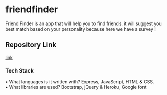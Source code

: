 # friendfinder

Friend Finder is an app that will help you to find friends. it will suggest you best match based on your personality because here we have a survey ! 

## Repository Link
[link](https://aqueous-refuge-62143.herokuapp.com/) 
 


### Tech Stack  
•	What languages is it written with? Express, JavaScript, HTML & CSS.  
•	What libraries are used? Bootstrap, jQuery & Heroku, Google font